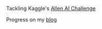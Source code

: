 Tackling Kaggle's [Allen AI Challenge](https://www.kaggle.com/c/the-allen-ai-science-challenge)

Progress on my [blog](http://zhangbanger-blog.logdown.com/)
